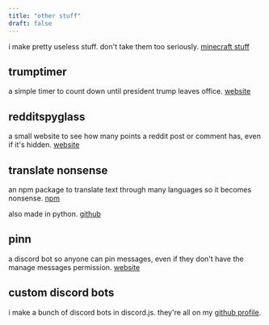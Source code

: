 ```yaml
---
title: "other stuff"
draft: false
---
```


i make pretty useless stuff. don't take them too seriously. [minecraft stuff](/minecraft-stuff)


## trumptimer

a simple timer to count down until president trump leaves office. [website](/project/trumptimer)


## redditspyglass

a small website to see how many points a reddit post or comment has, even if it's hidden. [website](/project/redditspyglass)


## translate nonsense

an npm package to translate text through many languages so it becomes nonsense. [npm](https://www.npmjs.com/package/translate-nonsense)

also made in python. [github](https://github.com/Beatso/TranslateNonsensePY)


## pinn

a discord bot so anyone can pin messages, even if they don't have the manage messages permission. [website](/project/pinn)


## custom discord bots

i make a bunch of discord bots in discord.js. they're all on my [github profile](https://github.com/Beatso?tab=repositories).
